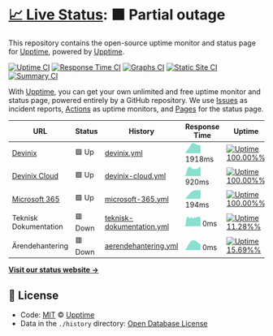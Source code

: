 # [📈 Live Status](https://upptime.github.io/upptime): <!--live status--> **🟧 Partial outage**

This repository contains the open-source uptime monitor and status page for [Upptime](https://upptime.js.org), powered by [Upptime](https://github.com/upptime/upptime).

[![Uptime CI](https://github.com/koj-co/upptime/workflows/Uptime%20CI/badge.svg)](https://github.com/koj-co/upptime/actions?query=workflow%3A%22Uptime+CI%22)
[![Response Time CI](https://github.com/koj-co/upptime/workflows/Response%20Time%20CI/badge.svg)](https://github.com/koj-co/upptime/actions?query=workflow%3A%22Response+Time+CI%22)
[![Graphs CI](https://github.com/koj-co/upptime/workflows/Graphs%20CI/badge.svg)](https://github.com/koj-co/upptime/actions?query=workflow%3A%22Graphs+CI%22)
[![Static Site CI](https://github.com/koj-co/upptime/workflows/Static%20Site%20CI/badge.svg)](https://github.com/koj-co/upptime/actions?query=workflow%3A%22Static+Site+CI%22)
[![Summary CI](https://github.com/koj-co/upptime/workflows/Summary%20CI/badge.svg)](https://github.com/koj-co/upptime/actions?query=workflow%3A%22Summary+CI%22)

With [Upptime](https://upptime.js.org), you can get your own unlimited and free uptime monitor and status page, powered entirely by a GitHub repository. We use [Issues](https://github.com/upptime/upptime/issues) as incident reports, [Actions](https://github.com/upptime/upptime/actions) as uptime monitors, and [Pages](https://upptime.github.io/upptime) for the status page.

<!--start: status pages-->
<!-- This summary is generated by Upptime (https://github.com/upptime/upptime) -->
<!-- Do not edit this manually, your changes will be overwritten -->

| URL                                              | Status  | History                                                                                                              | Response Time                                                                            | Uptime                                                                                                                                                                                                                                             |
| ------------------------------------------------ | ------- | -------------------------------------------------------------------------------------------------------------------- | ---------------------------------------------------------------------------------------- | -------------------------------------------------------------------------------------------------------------------------------------------------------------------------------------------------------------------------------------------------- |
| [Devinix](https://www.devinix.se)                | 🟩 Up   | [devinix.yml](https://github.com/jonasgithub/Upptime/commits/master/history/devinix.yml)                             | <img alt="Response time graph" src="./graphs/devinix.png" height="20"> 1918ms            | [![Uptime 100.00%%](https://img.shields.io/endpoint?url=https%3A%2F%2Fraw.githubusercontent.com%2Fjonasgithub%2FUpptime%2Fmaster%2Fapi%2Fdevinix%2Fuptime.json)](https://jonasgithub.github.io/Upptime/history/devinix)                            |
| [Devinix Cloud](https://dvx.cloud)               | 🟩 Up   | [devinix-cloud.yml](https://github.com/jonasgithub/Upptime/commits/master/history/devinix-cloud.yml)                 | <img alt="Response time graph" src="./graphs/devinix-cloud.png" height="20"> 920ms       | [![Uptime 100.00%%](https://img.shields.io/endpoint?url=https%3A%2F%2Fraw.githubusercontent.com%2Fjonasgithub%2FUpptime%2Fmaster%2Fapi%2Fdevinix-cloud%2Fuptime.json)](https://jonasgithub.github.io/Upptime/history/devinix-cloud)                |
| [Microsoft 365](https://outlook.office.com/owa/) | 🟩 Up   | [microsoft-365.yml](https://github.com/jonasgithub/Upptime/commits/master/history/microsoft-365.yml)                 | <img alt="Response time graph" src="./graphs/microsoft-365.png" height="20"> 194ms       | [![Uptime 100.00%%](https://img.shields.io/endpoint?url=https%3A%2F%2Fraw.githubusercontent.com%2Fjonasgithub%2FUpptime%2Fmaster%2Fapi%2Fmicrosoft-365%2Fuptime.json)](https://jonasgithub.github.io/Upptime/history/microsoft-365)                |
| Teknisk Dokumentation                            | 🟥 Down | [teknisk-dokumentation.yml](https://github.com/jonasgithub/Upptime/commits/master/history/teknisk-dokumentation.yml) | <img alt="Response time graph" src="./graphs/teknisk-dokumentation.png" height="20"> 0ms | [![Uptime 11.28%%](https://img.shields.io/endpoint?url=https%3A%2F%2Fraw.githubusercontent.com%2Fjonasgithub%2FUpptime%2Fmaster%2Fapi%2Fteknisk-dokumentation%2Fuptime.json)](https://jonasgithub.github.io/Upptime/history/teknisk-dokumentation) |
| Ärendehantering                                  | 🟥 Down | [aerendehantering.yml](https://github.com/jonasgithub/Upptime/commits/master/history/aerendehantering.yml)           | <img alt="Response time graph" src="./graphs/aerendehantering.png" height="20"> 0ms      | [![Uptime 15.69%%](https://img.shields.io/endpoint?url=https%3A%2F%2Fraw.githubusercontent.com%2Fjonasgithub%2FUpptime%2Fmaster%2Fapi%2Faerendehantering%2Fuptime.json)](https://jonasgithub.github.io/Upptime/history/aerendehantering)           |

<!--end: status pages-->

[**Visit our status website →**](https://upptime.github.io/upptime)

## 📄 License

- Code: [MIT](./LICENSE) © [Upptime](https://upptime.js.org)
- Data in the `./history` directory: [Open Database License](https://opendatacommons.org/licenses/odbl/1-0/)
